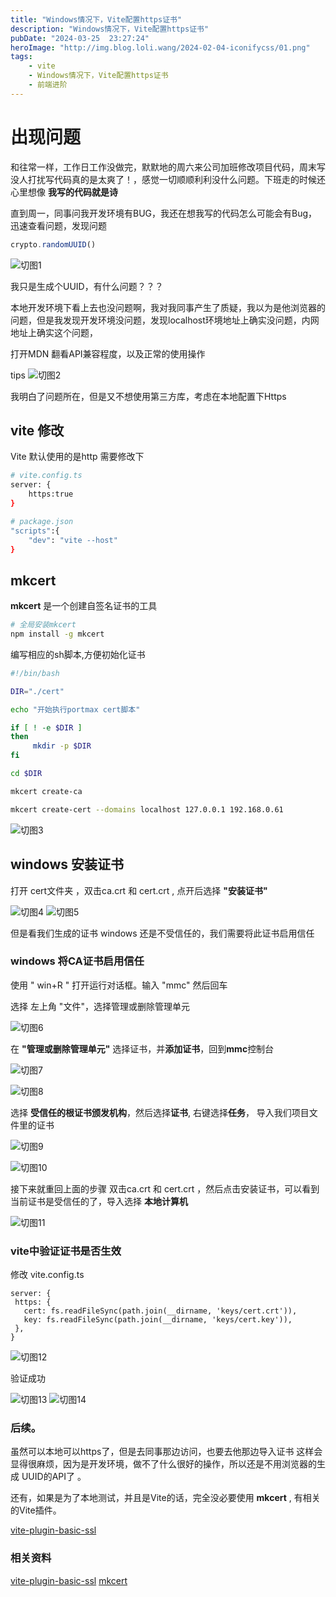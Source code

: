 ```yaml
---
title: "Windows情况下，Vite配置https证书"
description: "Windows情况下，Vite配置https证书"
pubDate: "2024-03-25  23:27:24"
heroImage: "http://img.blog.loli.wang/2024-02-04-iconifycss/01.png"
tags:
    - vite
    - Windows情况下，Vite配置https证书
    - 前端进阶
---
```


# 出现问题 

和往常一样，工作日工作没做完，默默地的周六来公司加班修改项目代码，周末写没人打扰写代码真的是太爽了！，感觉一切顺顺利利没什么问题。下班走的时候还心里想像 **我写的代码就是诗** 

直到周一，同事问我开发环境有BUG，我还在想我写的代码怎么可能会有Bug，迅速查看问题，发现问题

```jsx
crypto.randomUUID()
```

![切图1](http://imglife.blog.loli.wang/2024-03-25-vite-https/01.png)

我只是生成个UUID，有什么问题？？？

本地开发环境下看上去也没问题啊，我对我同事产生了质疑，我以为是他浏览器的问题，但是我发现开发环境没问题，发现localhost环境地址上确实没问题，内网地址上确实这个问题，

打开MDN 翻看API兼容程度，以及正常的使用操作

tips
![切图2](http://imglife.blog.loli.wang/2024-03-25-vite-https/02.png)

我明白了问题所在，但是又不想使用第三方库，考虑在本地配置下Https


## vite 修改 

Vite 默认使用的是http 需要修改下

``` bash
# vite.config.ts
server: {
    https:true
}
```

``` bash
# package.json
"scripts":{
    "dev": "vite --host"
}
```

## mkcert

**mkcert** 是一个创建自签名证书的工具

``` bash
# 全局安装mkcert
npm install -g mkcert
```

编写相应的sh脚本,方便初始化证书

```sh
#!/bin/bash

DIR="./cert"

echo "开始执行portmax cert脚本"

if [ ! -e $DIR ]
then 
     mkdir -p $DIR
fi

cd $DIR

mkcert create-ca 

mkcert create-cert --domains localhost 127.0.0.1 192.168.0.61
```
![切图3](http://imglife.blog.loli.wang/2024-03-25-vite-https/03.png) 

##  windows 安装证书

打开 cert文件夹 ，双击ca.crt 和 cert.crt , 点开后选择 **"安装证书"**

![切图4](http://imglife.blog.loli.wang/2024-03-25-vite-https/04.png) 
![切图5](http://imglife.blog.loli.wang/2024-03-25-vite-https/05.png) 


但是看我们生成的证书 windows 还是不受信任的，我们需要将此证书启用信任



### windows 将CA证书启用信任

使用 " win+R " 打开运行对话框。输入 "mmc" 然后回车

选择 左上角 "文件"，选择管理或删除管理单元

![切图6](http://imglife.blog.loli.wang/2024-03-25-vite-https/06.png) 

在 **"管理或删除管理单元"** 选择证书，并**添加证书**，回到**mmc**控制台

![切图7](http://imglife.blog.loli.wang/2024-03-25-vite-https/07.png) 

![切图8](http://imglife.blog.loli.wang/2024-03-25-vite-https/08.png) 

选择 **受信任的根证书颁发机构**，然后选择**证书**, 右键选择**任务**， 导入我们项目文件里的证书


![切图9](http://imglife.blog.loli.wang/2024-03-25-vite-https/09.png) 

![切图10](http://imglife.blog.loli.wang/2024-03-25-vite-https/10.png) 

接下来就重回上面的步骤 双击ca.crt 和 cert.crt ，然后点击安装证书，可以看到当前证书是受信任的了，导入选择 **本地计算机**

![切图11](http://imglife.blog.loli.wang/2024-03-25-vite-https/11.png) 



### vite中验证证书是否生效

修改 vite.config.ts

```tsx
server: { 
 https: {
   cert: fs.readFileSync(path.join(__dirname, 'keys/cert.crt')),
   key: fs.readFileSync(path.join(__dirname, 'keys/cert.key')),
 },
}

```



![切图12](http://imglife.blog.loli.wang/2024-03-25-vite-https/12.png)


验证成功

![切图13](http://imglife.blog.loli.wang/2024-03-25-vite-https/13.png)
![切图14](http://imglife.blog.loli.wang/2024-03-25-vite-https/14.png)


### 后续。

虽然可以本地可以https了，但是去同事那边访问，也要去他那边导入证书 这样会显得很麻烦，因为是开发环境，做不了什么很好的操作，所以还是不用浏览器的生成 UUID的API了 。

还有，如果是为了本地测试，并且是Vite的话，完全没必要使用 **mkcert** , 有相关的Vite插件。

  [vite-plugin-basic-ssl](https://github.com/vitejs/vite-plugin-basic-ssl) 



### 相关资料
  [vite-plugin-basic-ssl](https://github.com/vitejs/vite-plugin-basic-ssl) 
  [mkcert](https://www.npmjs.com/package/mkcert#create-a-certificate) 
